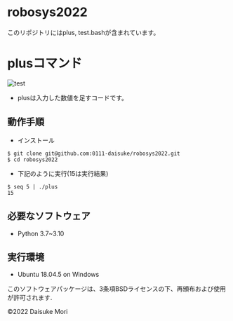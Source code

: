 # robosys2022
このリポジトリにはplus, test.bashが含まれています。

# plusコマンド
![test](https://github.com/0111-daisuke/robosys2022/actions/workflows/test.yml/badge.svg)
* plusは入力した数値を足すコードです。

## 動作手順
* インストール
```
$ git clone git@github.com:0111-daisuke/robosys2022.git
$ cd robosys2022
```
* 下記のように実行(15は実行結果)
```
$ seq 5 | ./plus
15
```

## 必要なソフトウェア
* Python 3.7~3.10

## 実行環境
* Ubuntu 18.04.5 on Windows

このソフトウェアパッケージは、3条項BSDライセンスの下、再頒布および使用が許可されます.

©2022 Daisuke Mori
